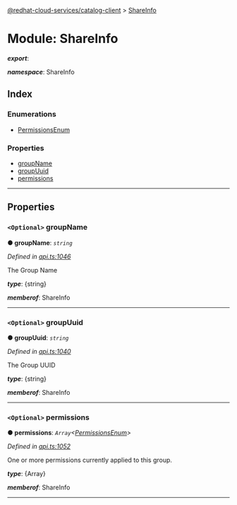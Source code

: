 [@redhat-cloud-services/catalog-client](../README.md) > [ShareInfo](../modules/shareinfo.md)

# Module: ShareInfo

*__export__*: 

*__namespace__*: ShareInfo

## Index

### Enumerations

* [PermissionsEnum](../enums/shareinfo.permissionsenum.md)

### Properties

* [groupName](shareinfo.md#groupname)
* [groupUuid](shareinfo.md#groupuuid)
* [permissions](shareinfo.md#permissions)

---

## Properties

<a id="groupname"></a>

### `<Optional>` groupName

**● groupName**: *`string`*

*Defined in [api.ts:1046](https://github.com/RedHatInsights/javascript-clients/blob/master/packages/catalog/api.ts#L1046)*

The Group Name

*__type__*: {string}

*__memberof__*: ShareInfo

___
<a id="groupuuid"></a>

### `<Optional>` groupUuid

**● groupUuid**: *`string`*

*Defined in [api.ts:1040](https://github.com/RedHatInsights/javascript-clients/blob/master/packages/catalog/api.ts#L1040)*

The Group UUID

*__type__*: {string}

*__memberof__*: ShareInfo

___
<a id="permissions"></a>

### `<Optional>` permissions

**● permissions**: *`Array`<[PermissionsEnum](../enums/shareinfo.permissionsenum.md)>*

*Defined in [api.ts:1052](https://github.com/RedHatInsights/javascript-clients/blob/master/packages/catalog/api.ts#L1052)*

One or more permissions currently applied to this group.

*__type__*: {Array}

*__memberof__*: ShareInfo

___

